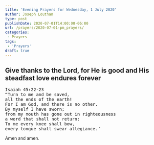 ```yaml
---
title: 'Evening Prayers for Wednesday, 1 July 2020'
author: Joseph Louthan
type: post
publishDate: 2020-07-01T14:00:00-06:00
url: /prayers/2020-07-01-pm_prayers/
categories:
 - Prayers
tags:
 - 'Prayers'
draft: true
---
```

## Give thanks to the Lord, for He is good and His steadfast love endures forever

<pre>
Isaiah 45:22-23
“Turn to me and be saved,
all the ends of the earth!
For I am God, and there is no other.
By myself I have sworn;
from my mouth has gone out in righteousness
a word that shall not return:
To me every knee shall bow,
every tongue shall swear allegiance.’
</pre>

Amen and amen. 

